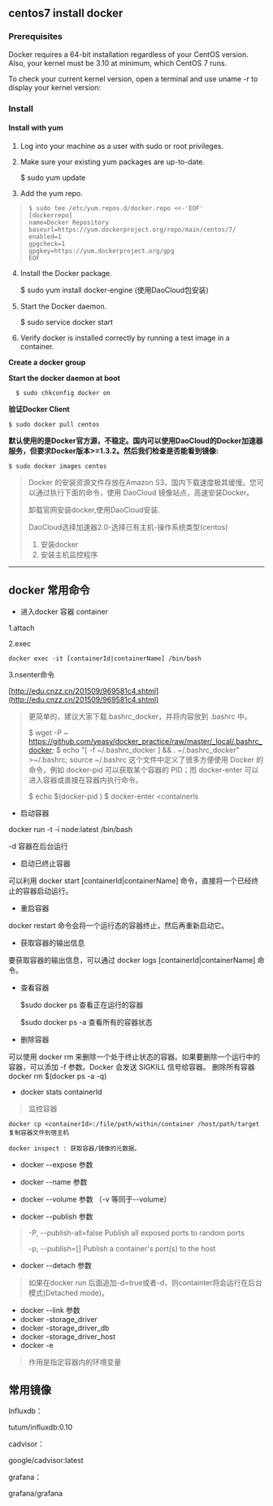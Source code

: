 ## centos7 install docker ##

### Prerequisites ###

Docker requires a 64-bit installation regardless of your CentOS version. Also, your kernel must be 3.10 at minimum, which CentOS 7 runs.

To check your current kernel version, open a terminal and use uname -r to display your kernel version:


### Install ###

#### Install with yum ####

1. Log into your machine as a user with sudo or root privileges.
2. Make sure your existing yum packages are up-to-date.

    $ sudo yum update

3. Add the yum repo.

>     $ sudo tee /etc/yum.repos.d/docker.repo <<-'EOF'
>     [dockerrepo]
>     name=Docker Repository
>     baseurl=https://yum.dockerproject.org/repo/main/centos/7/
>     enabled=1
>     gpgcheck=1
>     gpgkey=https://yum.dockerproject.org/gpg
>     EOF 

4. Install the Docker package.

    $ sudo yum install docker-engine	(使用DaoCloud包安装)

5. Start the Docker daemon.

    $ sudo service docker start

6. Verify docker is installed correctly by running a test image in a container.



**Create a docker group**


**Start the docker daemon at boot**

      $ sudo chkconfig docker on



**验证Docker Client**

    $ sudo docker pull centos

**默认使用的是Docker官方源，不稳定。国内可以使用DaoCloud的Docker加速器服务，但要求Docker版本>=1.3.2。然后我们检查是否能看到镜像:**

    $ sudo docker images centos

> Docker 的安装资源文件存放在Amazon S3，国内下载速度极其缓慢。您可以通过执行下面的命令，使用 DaoCloud 镜像站点，高速安装Docker。
> 
> 卸载官网安装docker,使用DaoCloud安装.
> 
> DaoCloud选择加速器2.0-选择已有主机-操作系统类型(centos)
> 
> 1. 安装docker
> 2. 安装主机监控程序

----------

## docker 常用命令 ##


- 进入docker 容器 container 
 
1.attach

2.exec

    docker exec -it [containerId|containerName] /bin/bash

3.nsenter命令 

[http://edu.cnzz.cn/201509/969581c4.shtml](http://edu.cnzz.cn/201509/969581c4.shtml)

> 更简单的，建议大家下载.bashrc_docker，并将内容放到 .bashrc 中。
> 
> $ wget -P ~ https://github.com/yeasy/docker_practice/raw/master/_local/.bashrc_docker;
> $ echo "[ -f ~/.bashrc_docker ] && . ~/.bashrc_docker" >~/.bashrc; source ~/.bashrc
> 这个文件中定义了很多方便使用 Docker 的命令，例如 docker-pid 可以获取某个容器的 PID；而 docker-enter 可以进入容器或直接在容器内执行命令。
> 
> $ echo $(docker-pid <container>)
> $ docker-enter <containerls

- 启动容器

docker run -t -i node:latest /bin/bash

-d 容器在后台运行

- 启动已终止容器

可以利用 docker start [containerId|containerName] 命令，直接将一个已经终止的容器启动运行。

- 重启容器

docker restart 命令会将一个运行态的容器终止，然后再重新启动它。

- 获取容器的输出信息

要获取容器的输出信息，可以通过 docker logs [containerId|containerName] 命令。

- 查看容器

    $sudo docker ps 查看正在运行的容器
    
    $sudo docker ps -a 查看所有的容器状态

- 删除容器

可以使用 docker rm 来删除一个处于终止状态的容器。如果要删除一个运行中的容器，可以添加 -f 参数。Docker 会发送 SIGKILL 信号给容器。
删除所有容器 docker rm $(docker ps -a -q)

- docker stats containerId

> 监控容器

    docker cp <containerId>:/file/path/within/container /host/path/target
    复制容器文件到宿主机

    docker inspect : 获取容器/镜像的元数据。


- docker --expose 参数

- docker --name 参数
- docker --volume 参数	（-v 等同于--volume）
- docker --publish 参数

> -P, --publish-all=false     Publish all exposed ports to random ports
> 
> -p, --publish=[]            Publish a container's port(s) to the host

- docker --detach 参数

> 如果在docker run 后面追加-d=true或者-d，则containter将会运行在后台模式(Detached mode)。

- docker --link 参数
- docker -storage_driver 
- docker -storage_driver_db
- docker -storage_driver_host
- docker -e  
> 作用是指定容器内的环境变量





## 常用镜像 ##


Influxdb：

tutum/influxdb:0.10

cadvisor：

google/cadvisor:latest

grafana：

grafana/grafana
